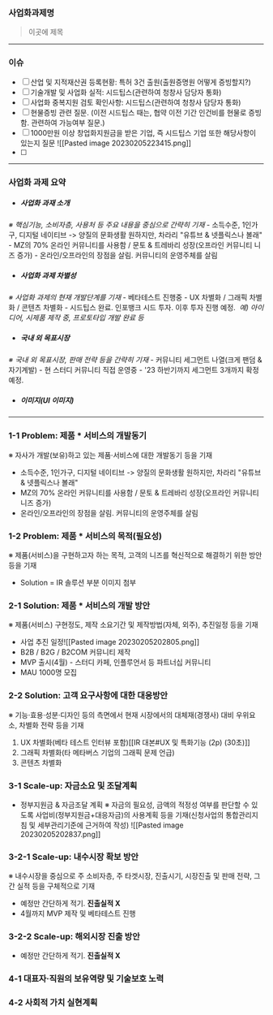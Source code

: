 ### **사업화과제명**
> 이곳에 제목
---
### **이슈**
- [ ] 산업 및 지적재산권 등록현황: 특허 3건 출원(출원증명원 어떻게 증빙할지?)
- [ ] 기술개발 및 사업화 실적: 시드팁스(관련하여 청창사 담당자 통화)
- [ ] 사업화 중복지원 검토 확인사항: 시드팁스(관련하여 청창사 담당자 통화)
- [ ] 현물증빙 관련 질문. (이전 시드팁스 때는, 협약 이전 기간 인건비를 현물로 증빙함. 관련하여 가능여부 질문.)
- [ ] 1000만원 이상 창업화지원금을 받은 기업, 즉 시드팁스 기업 또한 해당사항이 있는지 질문 ![[Pasted image 20230205223415.png]]
- [ ] 
---
### **사업화 과제 요약**
- ##### 사업화 과재 소개
_※ 핵심기능, 소비자층, 사용처 등 주요 내용을 중심으로 간략히 기재_
	- 소득수준, 1인가구, 디지털 네이티브 -> 양질의 문화생활 원하지만, 차라리 "유튜브 & 넷플릭스나 볼래"
	- MZ의 70% 온라인 커뮤니티를 사용함 / 문토 & 트레바리 성장(오프라인 커뮤니티 니즈 증가)
	- 온라인/오프라인의 장점을 살림. 커뮤니티의 운영주체를 살림
- ##### 사업화 과제 차별성
_※ 사업화 과제의 현재 개발단계를 기재_
	- 베타테스트 진행중
	- UX 차별화 / 그래픽 차별화 / 콘텐츠 차별화
	- 시드팁스 완료. 인포뱅크 시드 투자. 이후 투자 진행 예정.
 _예) 아이디어, 시제품 제작 중, 프로토타입 개발 완료 등_
- ##### 국내 외 목표시장
_※ 국내 외 목표시장, 판매 전략 등을 간략히 기재_
	- 커뮤니티 세그먼트 나열(크게 팬덤 & 자기계발)
		- 현 스터디 커뮤니티 직접 운영중
	- '23 하반기까지 세그먼트 3개까지 확정 예정.
- ##### 이미지(UI 이미지)

---
### **1-1 Problem: 제품 * 서비스의 개발동기**
※ 자사가 개발(보유)하고 있는 제품‧서비스에 대한 개발동기 등을 기재
- 소득수준, 1인가구, 디지털 네이티브 -> 양질의 문화생활 원하지만, 차라리 "유튜브 & 넷플릭스나 볼래"
- MZ의 70% 온라인 커뮤니티를 사용함 / 문토 & 트레바리 성장(오프라인 커뮤니티 니즈 증가)
- 온라인/오프라인의 장점을 살림. 커뮤니티의 운영주체를 살림
### **1-2 Problem: 제품 * 서비스의 목적(필요성)**
※ 제품(서비스)을 구현하고자 하는 목적, 고객의 니즈를 혁신적으로 해결하기 위한 방안 등을 기재
- Solution = IR 솔루션 부분 이미지 첨부
### **2-1 Solution: 제품 * 서비스의 개발 방안**
※ 제품(서비스) 구현정도, 제작 소요기간 및 제작방법(자체, 외주), 추진일정 등을 기재
- 사업 추진 일정![[Pasted image 20230205202805.png]]
- B2B / B2G / B2COM 커뮤니티 제작
- MVP 출시(4월) - 스터디 카페, 인플루언서 등 파트너십 커뮤니티
- MAU 1000명 모집
### **2-2 Solution: 고객 요구사항에 대한 대응방안**
※ 기능·효용·성분·디자인 등의 측면에서 현재 시장에서의 대체재(경쟁사) 대비 우위요소, 차별화 전략 등을 기재
1. UX 차별화(베타 테스트 인터뷰 포함)[[IR 대본#UX 및 특화기능 (2p) (30초)]]
2. 그래픽 차별화(타 메타버스 기업의 그래픽 문제 언급)
3. 콘텐츠 차별화
### **3-1 Scale-up: 자금소요 및 조달계획**
- 정부지원금 & 자금조달 계획
※ 자금의 필요성, 금액의 적정성 여부를 판단할 수 있도록 사업비(정부지원금+대응자금)의 사용계획 등을 기재(신청사업의 통합관리지침 및 세부관리기준에 근거하여 작성)
![[Pasted image 20230205202837.png]]
### **3-2-1 Scale-up: 내수시장 확보 방안**
※ 내수시장을 중심으로 주 소비자층, 주 타겟시장, 진출시기, 시장진출 및 판매 전략, 그간 실적 등을 구체적으로 기재
- 예정만 간단하게 적기. **진출실적 X**
- 4월까지 MVP 제작 및 베타테스트 진행
### **3-2-2 Scale-up: 해외시장 진출 방안**
- 예정만 간단하게 적기. **진출실적 X**
### **4-1 대표자·직원의 보유역량 및 기술보호 노력**

### **4-2 사회적 가치 실현계획**
